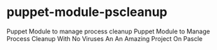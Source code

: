 puppet-module-pscleanup
=======================

Puppet Module to manage process cleanup
Puppet Module to Manage Process Cleanup With No Viruses An An Amazing Project On Pascle
